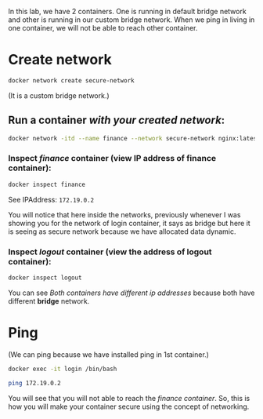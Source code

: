 In this lab, we have 2 containers. One is running in default bridge network and other is running in our custom bridge network. When we ping in living in one container, we will not be able to reach other container.

# Create network 



```bash
docker network create secure-network 
```

(It is a custom bridge network.)


## Run a container *with your created network*:


```bash
docker network -itd --name finance --network secure-network nginx:latest
```

### Inspect *finance* container (view IP address of finance container):

```bash
docker inspect finance 
```

See IPAddress: `172.19.0.2`


You will notice that here inside the networks, previously whenever I was showing you for the network of login container, it says as bridge but here it is seeing as secure network because we have allocated data dynamic.



### Inspect *logout* container (view the address of logout container):


```bash
docker inspect logout
```




You can see *Both containers have different ip addresses* because both have different **bridge** network.



# Ping

(We can ping because we have installed ping in 1st container.)

```bash
docker exec -it login /bin/bash 
```

```bash
ping 172.19.0.2
```


You will see that you will not able to reach the *finance container*. So, this is how you will make your container secure using the concept of networking.

